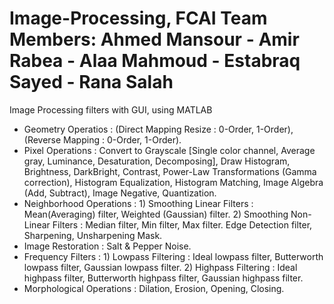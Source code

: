 # Image-Processing, FCAI Team Members: Ahmed Mansour - Amir Rabea - Alaa Mahmoud - Estabraq Sayed - Rana Salah
Image Processing filters with GUI, using MATLAB
- Geometry Operatios : (Direct Mapping Resize : 0-Order, 1-Order), (Reverse Mapping : 0-Order, 1-Order).
- Pixel Operations : Convert to Grayscale [Single color channel, Average gray, Luminance, Desaturation, Decomposing],
                     Draw Histogram, Brightness, DarkBright, Contrast, Power-Law Transformations (Gamma correction), Histogram Equalization,
                     Histogram Matching, Image Algebra (Add, Subtract), Image Negative, Quantization.
- Neighborhood Operations : 1) Smoothing Linear Filters : Mean(Averaging) filter, Weighted (Gaussian) filter.
                            2) Smoothing Non-Linear Filters : Median filter, Min filter, Max filter.
                               Edge Detection filter, Sharpening, Unsharpening Mask.
- Image Restoration : Salt & Pepper Noise.
- Frequency Filters : 1) Lowpass Filtering : Ideal lowpass filter, Butterworth lowpass filter, Gaussian lowpass filter.
                      2) Highpass Filtering : Ideal highpass filter, Butterworth highpass filter, Gaussian highpass filter.
- Morphological Operations : Dilation, Erosion, Opening, Closing.
  
